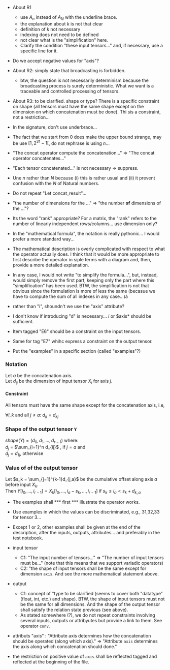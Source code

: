 - About R1
  - use $A_n$ instead of $A_N$ with the underline brace.
  - the explanation about $k$ is not that clear
  - definition of $k$ not necessary
  - indexing does not need to be defined
  - not clear what is the "simplification" here.
  - Clarify the condition "these input tensors..." and, if necessary, use a specific line for it. 

- Do we accept negative values for "axis"?

- About R2: simply state that broadcasting is forbidden. 
  - btw, the question is not necessarily determinism because the broadcasting process is surely deterministic. What we want is a traceable and controlled processing of tensors. 

- About R3: to be clarified. shape or type? There is a specific constraint on shape (all tensors must have the same shape except on the dimension on which concatenation must be done). Thi sis a constraint, not a restriction...

- In the signature, don't use underbrace...
- The fact that we start from 0 does make the upper bound strange, may be use $[1, 2^{31}-1[$, do not rephrase is using $n$...
-  "The concat operator compute the concatenation..." =>  "The concat operator concatenates..."
-  "Each tensor concatenated..." is not necessary => suppress. 
-  Une $n$ rather than $N$ because (i) this is rather usual and (ii) it prevent confusion with the $N$ of Natural numbers.
-  Do not repeat "Let concat_result"... 
-  "the number of dimensions for the ..." => "the number **of** dimensions of the ..."?
-  Its the word "rank" appropriate? For a matrix, the "rank" refers to the number of linearly independent rows/columns... use dimension only?
-  In the "mathematical formula", the notation is really pythonic... I would prefer a more standard way...
- The mathematical description is overly complicated with respect to what the operator actually does. I think that it would be more appropriate to first describe the operator in siple terms with a diagram and, then, provide a more detailed explanation. 
- In any case, I would not write "to simplify the formula...", but, instead, would simply remove the first part, keeping only the part where this "simplification" has been used. BTW, the simplification is not that obvious since the formulation is more of less the same (becasue we have to compute the sum of all indexes in any case...)à
- rather than "i", shoundn't we use the "axis" attribute?
- I don't know if introducing "d" is necessary... $i$ or $axis* should be sufficient.
- Item tagged "E6" should be a constraint on the input tensors.
- Same for tag "E7" whihc express a constraint on the output tensor.  
- Put the "examples" in a specific section (called "examples"?)
  
### Notation
Let $a$ be the concatenation axis. \
Let $d_{ij}$ be the dimension of input tensor $X_i$ for axis $j$. 

#### Constraint
All tensors must have the same shape except for the concatenation axis, i.e, 

  $\forall i, k$ and all $j ≠ a$:
    $d_{ij} = d_{kj}$

### Shape of the output tensor ``Y``

$shape(Y) = (d_0, d_1, ..., d_{r-1})$ where:\
$d_j$ = $\sum_{i=1}^n d_{ij}$ , if $j = a$ and\
$d_j = d_{1j}$,          otherwise

### Value of  of the output tensor

Let $s_k = \sum_{j=1}^{k-1}d_{j,a}$  be the cumulative offset along axis $a$ before input $X_k$.\
Then 
$Y[i_0,...,i_{r-1}]= X_k[i_0,..., i_a-s_k,..., i_{r-1}]$ if $s_k\leq i_a \lt s_k+d_{k,a}$   


- The examples shall *** first *** illustrate the operator works. 
- Use examples in which the values can be discriminated, e.g., 31,32,33 for tensor 3... 
- Except 1 or 2, other examples shall be given at the end of the description, after the inputs, outputs, attributes... and preferably in the test notebook.

- input tensor
  - C1: "The input number of tensors..." => "The number of input tensors must be..." (note that this means that we support variadic operators)
  - C2: "the shape of input tensors shall be the same except for dimension ``axis``. And see the more mathematical statement above. 
- output
  - C1: concept of "type  to be clarified (seems to cover both "datatype" (float, int, etc.) and shape). BTW, the shape of input tensors must not be the same for all dimensions. And the shape of the output tensor shall satisfy the relation state previous (see above).
  - As stated somewhere (?), we do not repeat constraints involving several inputs, outputs or attribyutes but provide a link to them. See operator ``conv``.  

- attributs "axis" : "Attribute axis determines how the concatenation should be operated (along which axis)." => "Attribute ``axis`` determines the axis along which concatenation should done."
- the restriction on positive value of ``axis`` shall be reflected tagged and reflected at the beginning of the file.

